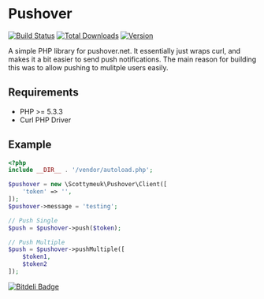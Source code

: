 Pushover
========

[![Build Status](https://travis-ci.org/scottrobertson/pushover.png?branch=master)](https://travis-ci.org/scottrobertson/pushover)
[![Total Downloads](https://poser.pugx.org/scottymeuk/pushover/d/total.png)](https://packagist.org/packages/scottymeuk/pushover)
[![Version](https://poser.pugx.org/scottymeuk/pushover/version.png)](https://packagist.org/packages/scottymeuk/pushover)

A simple PHP library for pushover.net. It essentially just wraps curl, and makes it a bit easier to send push notifications. The main reason for building this was to allow pushing to mulitple users easily.

## Requirements
 - PHP >= 5.3.3
 - Curl PHP Driver

## Example

```php
<?php
include __DIR__ . '/vendor/autoload.php';

$pushover = new \Scottymeuk\Pushover\Client([
    'token' => '',
]);
$pushover->message = 'testing';

// Push Single
$push = $pushover->push($token);

// Push Multiple
$push = $pushover->pushMultiple([
    $token1,
    $token2
]);
```


[![Bitdeli Badge](https://d2weczhvl823v0.cloudfront.net/scottrobertson/pushover/trend.png)](https://bitdeli.com/free "Bitdeli Badge")

